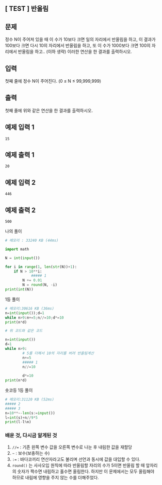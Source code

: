 ## [ TEST ] 반올림

## 문제

정수 N이 주어져 있을 때 이 수가 10보다 크면 일의 자리에서 반올림을 하고, 이 결과가 100보다 크면 다시 10의 자리에서 반올림을 하고, 또 이 수가 1000보다 크면 100의 자리에서 반올림을 하고.. (이하 생략) 이러한 연산을 한 결과를 출력하시오.

## 입력

첫째 줄에 정수 N이 주어진다. (0 ≤ N ≤ 99,999,999)

## 출력

첫째 줄에 위와 같은 연산을 한 결과를 출력하시오.

## 예제 입력 1

```
15

```

## 예제 출력 1

```
20

```

## 예제 입력 2

```
446

```

## 예제 출력 2

```
500
```

나의 풀이

```python
# 메모리 : 33240 KB (44ms)

import math

N = int(input())

for i in range(1, len(str(N))+1):
    if N > 10**i:
		    ##### 1
        N += 0.01
        N = round(N, -i)
print(int(N))
```

1등 풀이

```python
# 메모리:30616 KB (36ms)
n=int(input());d=1
while n>9:n+=5;n//=10;d*=10
print(n*d)
```

```python
# 위 코드와 같은 코드

n=int(input())
d=1
while n>9:
		# 5를 더해서 10의 자리를 버려 반올림계산
		n+=5
		##### 1
		n//=10
		
		d*=10
print(n*d)
```

숏코등 1등 풀이

```python
# 메모리:31120 KB (52ms)
##### 2
##### 3
n=10**~-len(s:=input())
l=int(s)+n//9*5
print(l-l%n)
```

### 배운 것, 다시금 알게된 것

1. `//=` : 기존 왼쪽 변수 값을 오른쪽 변수로 나눈 후 내림한 값을 재할당
2. `~` : 보수(보충하는 수)
3. `:=` : 바다코끼리 연산자라고도 불리며 선언과 동시에 값을 대입할 수 있다.
4. `round()` 는 사사오입 원칙에 따라 반올림할 자리의 수가 5이면 반올림 할 때 앞자리의 숫자가 짝수면 내림하고 홀수면 올림한다.
하지만 이 문제에서는 모두 올림해야하므로  내림에 영향을 주지 않는 수를 더해주었다.